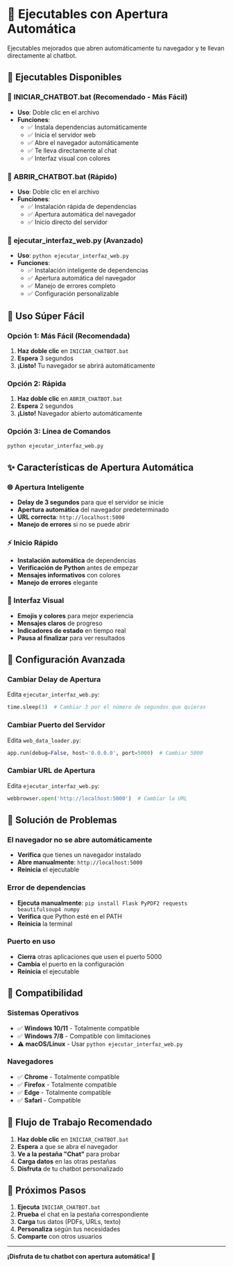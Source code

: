 # 🚀 Ejecutables con Apertura Automática

Ejecutables mejorados que abren automáticamente tu navegador y te llevan directamente al chatbot.

## 🎯 **Ejecutables Disponibles**

### 🥇 **INICIAR_CHATBOT.bat** (Recomendado - Más Fácil)
- **Uso**: Doble clic en el archivo
- **Funciones**:
  - ✅ Instala dependencias automáticamente
  - ✅ Inicia el servidor web
  - ✅ Abre el navegador automáticamente
  - ✅ Te lleva directamente al chat
  - ✅ Interfaz visual con colores

### 🥈 **ABRIR_CHATBOT.bat** (Rápido)
- **Uso**: Doble clic en el archivo
- **Funciones**:
  - ✅ Instalación rápida de dependencias
  - ✅ Apertura automática del navegador
  - ✅ Inicio directo del servidor

### 🥉 **ejecutar_interfaz_web.py** (Avanzado)
- **Uso**: `python ejecutar_interfaz_web.py`
- **Funciones**:
  - ✅ Instalación inteligente de dependencias
  - ✅ Apertura automática del navegador
  - ✅ Manejo de errores completo
  - ✅ Configuración personalizable

## 🚀 **Uso Súper Fácil**

### **Opción 1: Más Fácil (Recomendada)**
1. **Haz doble clic** en `INICIAR_CHATBOT.bat`
2. **Espera** 3 segundos
3. **¡Listo!** Tu navegador se abrirá automáticamente

### **Opción 2: Rápida**
1. **Haz doble clic** en `ABRIR_CHATBOT.bat`
2. **Espera** 2 segundos
3. **¡Listo!** Navegador abierto automáticamente

### **Opción 3: Línea de Comandos**
```bash
python ejecutar_interfaz_web.py
```

## ✨ **Características de Apertura Automática**

### **🌐 Apertura Inteligente**
- **Delay de 3 segundos** para que el servidor se inicie
- **Apertura automática** del navegador predeterminado
- **URL correcta**: `http://localhost:5000`
- **Manejo de errores** si no se puede abrir

### **⚡ Inicio Rápido**
- **Instalación automática** de dependencias
- **Verificación de Python** antes de empezar
- **Mensajes informativos** con colores
- **Manejo de errores** elegante

### **🎨 Interfaz Visual**
- **Emojis y colores** para mejor experiencia
- **Mensajes claros** de progreso
- **Indicadores de estado** en tiempo real
- **Pausa al finalizar** para ver resultados

## 🔧 **Configuración Avanzada**

### **Cambiar Delay de Apertura**
Edita `ejecutar_interfaz_web.py`:
```python
time.sleep(3)  # Cambiar 3 por el número de segundos que quieras
```

### **Cambiar Puerto del Servidor**
Edita `web_data_loader.py`:
```python
app.run(debug=False, host='0.0.0.0', port=5000)  # Cambiar 5000
```

### **Cambiar URL de Apertura**
Edita `ejecutar_interfaz_web.py`:
```python
webbrowser.open('http://localhost:5000')  # Cambiar la URL
```

## 🐛 **Solución de Problemas**

### **El navegador no se abre automáticamente**
- **Verifica** que tienes un navegador instalado
- **Abre manualmente**: `http://localhost:5000`
- **Reinicia** el ejecutable

### **Error de dependencias**
- **Ejecuta manualmente**: `pip install Flask PyPDF2 requests beautifulsoup4 numpy`
- **Verifica** que Python esté en el PATH
- **Reinicia** la terminal

### **Puerto en uso**
- **Cierra** otras aplicaciones que usen el puerto 5000
- **Cambia** el puerto en la configuración
- **Reinicia** el ejecutable

## 📱 **Compatibilidad**

### **Sistemas Operativos**
- ✅ **Windows 10/11** - Totalmente compatible
- ✅ **Windows 7/8** - Compatible con limitaciones
- ⚠️ **macOS/Linux** - Usar `python ejecutar_interfaz_web.py`

### **Navegadores**
- ✅ **Chrome** - Totalmente compatible
- ✅ **Firefox** - Totalmente compatible
- ✅ **Edge** - Totalmente compatible
- ✅ **Safari** - Compatible

## 🎯 **Flujo de Trabajo Recomendado**

1. **Haz doble clic** en `INICIAR_CHATBOT.bat`
2. **Espera** a que se abra el navegador
3. **Ve a la pestaña "Chat"** para probar
4. **Carga datos** en las otras pestañas
5. **Disfruta** de tu chatbot personalizado

## 🚀 **Próximos Pasos**

1. **Ejecuta** `INICIAR_CHATBOT.bat`
2. **Prueba** el chat en la pestaña correspondiente
3. **Carga** tus datos (PDFs, URLs, texto)
4. **Personaliza** según tus necesidades
5. **Comparte** con otros usuarios

---

**¡Disfruta de tu chatbot con apertura automática! 🎉**
